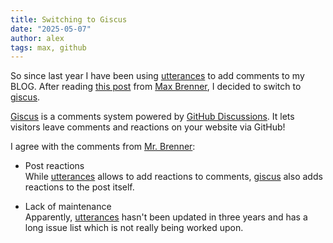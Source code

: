 ```yaml
---
title: Switching to Giscus
date: "2025-05-07"
author: alex
tags: max, github
---
```

So since last year I have been using [utterances][u] to add comments to my BLOG.  After
reading [this post][u2g] from [Max Brenner][mb], I decided to switch to [giscus][g].

[Giscus][g] is a comments system powered by [GitHub Discussions][gd]. It lets visitors leave
comments and reactions on your website via GitHub!

I agree with the comments from [Mr. Brenner][mb]:

- Post reactions \
  While [utterances][u] allows to add reactions to comments, [giscus][g] also adds reactions
  to the post itself.
- Lack of maintenance \
  Apparently, [utterances][u] hasn't been updated in three years and has a long issue list
  which is not really being worked upon.


  [u]: https://utteranc.es/
  [g]: https://github.com/giscus/giscus
  [u2g]: https://shipit.dev/posts/from-utterances-to-giscus.html
  [gd]: https://docs.github.com/en/discussions
  [mb]: https://shipit.dev/